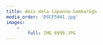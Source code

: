 ```yaml
---
title: Amis dala Capanna Gambarögn
media_order: 'DSCF5941.jpg'
images:
    -
        full: IMG_6999.JPG
---
```


